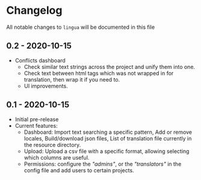 # Changelog

All notable changes to `lingua` will be documented in this file

## 0.2 - 2020-10-15

- Conflicts dashboard
    - Check similar text strings across the project and unify them into one.
    - Check text between html tags which was not wrapped in for translation, then wrap it if you need to.
    - UI improvements.


## 0.1 - 2020-10-15

- Initial pre-release
- Current features:
    - Dashboard: Import text searching a specific pattern, Add or remove locales, Build/download json files, List of translation file currently in the resource directory.
    - Upload: Upload a csv file with a specific format, allowing selecting which columns are useful.
    - Permissions: configure the _"admins"_, or the _"translators"_ in the config file and add users to certain projects.
